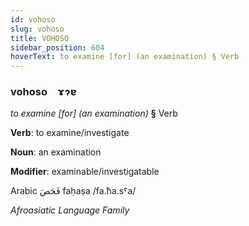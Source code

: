 ```yaml
---
id: vohoso
slug: vohoso
title: VOHOSO
sidebar_position: 604
hoverText: to examine [for] (an examination) § Verb
---
```


### vohoso&emsp;<span kind="abugida">ɤɂɐ</span>

*to examine [for] (an examination)* **§** Verb

**Verb**: to examine/investigate

**Noun**: an examination

**Modifier**: examinable/investigatable

Arabic فَحَصَ faḥaṣa /fa.ħa.sˤa/

*Afroasiatic Language Family*
